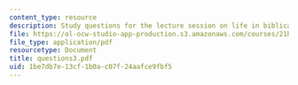 ```yaml
---
content_type: resource
description: Study questions for the lecture session on life in biblical Israel.
file: https://ol-ocw-studio-app-production.s3.amazonaws.com/courses/21h-914-jewish-history-from-biblical-to-modern-times-fall-2007/1be7db7e13cf1b0ac07f24aafce9fbf5_questions3.pdf
file_type: application/pdf
resourcetype: Document
title: questions3.pdf
uid: 1be7db7e-13cf-1b0a-c07f-24aafce9fbf5
---
```

